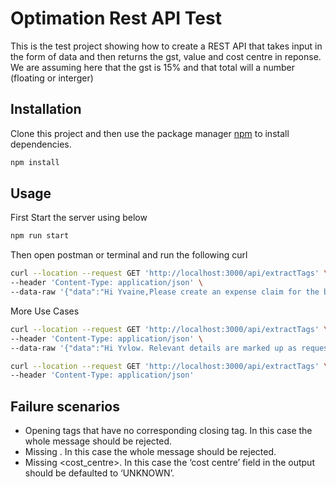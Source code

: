 # Optimation Rest API Test

This is the test project showing how to create a REST API that takes input in the form of data and then returns the gst, value and cost centre in reponse. We are assuming here that the gst is 15% and that total will a number (floating or interger)

## Installation

Clone this project and then use the package manager [npm](https://www.npmjs.com/) to install dependencies.

```bash
npm install
```

## Usage

First Start the server using below
```javascript
npm run start
```
Then open postman or terminal and run the following curl
```bash
curl --location --request GET 'http://localhost:3000/api/extractTags' \
--header 'Content-Type: application/json' \
--data-raw '{"data":"Hi Yvaine,Please create an expense claim for the below. Relevant details are marked up as requested...<expense><cost_centre>DEV002</cost_centre><total>1024.01</total><payment_method>personal card</payment_method></expense>From: Ivan Castle Sent: Friday, 16 February 2018 10:32 AMTo: Antoine Lloyd <Antoine.Lloyd@example.com>Subject: testHi Antoine,Please create a reservation at the <vendor>ViaductSteakhouse</vendor> our<description>development team’s project end celebration dinner</description> on <date>Tuesday27 April 2017<date>. We expect to arrive around 7.15pm. Approximately 12 people but I’llconfirm exact numbers closer to the day.Regards,Ivan"}'
```
More Use Cases 
```bash
curl --location --request GET 'http://localhost:3000/api/extractTags' \
--header 'Content-Type: application/json' \
--data-raw '{"data":"Hi Yvlow. Relevant details are marked up as requested...<expense><total>1024.01</total><payment_method>personal card</payment_method></expense>From: Ivan Castle Sent: Friday, 16 February 2018 10:32 AMTo: Antoine Lloyd <Antoine.Lloyd@example.com>Subject: testHi Antoine,Please create a reservation at the <vendor>ViaductSteakhouse</vendor> our<description>development team’s project end celebration dinner</description> on <date>Tuesday27 April 2017<date>. We expect to arrive around 7.15pmards,Ivan"}'
```
```bash
curl --location --request GET 'http://localhost:3000/api/extractTags' \
--header 'Content-Type: application/json' 
```
## Failure scenarios

* Opening tags that have no corresponding closing tag. In this case the whole message should be
rejected.
* Missing <total>. In this case the whole message should be rejected.
* Missing <cost_centre>. In this case the ‘cost centre’ field in the output should be defaulted to
‘UNKNOWN’.
